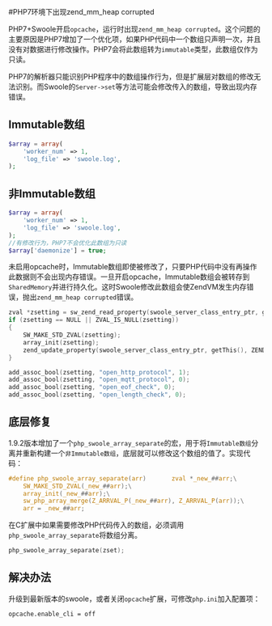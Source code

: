 #PHP7环境下出现zend_mm_heap corrupted

PHP7+Swoole开启`opcache`，运行时出现`zend_mm_heap corrupted`。这个问题的主要原因是PHP7增加了一个优化项，如果PHP代码中一个数组只声明一次，并且没有对数据进行修改操作。PHP7会将此数组转为`immutable`类型，此数组仅作为只读。

PHP7的解析器只能识别PHP程序中的数组操作行为，但是扩展层对数组的修改无法识别。而Swoole的`Server->set`等方法可能会修改传入的数组，导致出现内存错误。

Immutable数组
---
```php
$array = array(
	'worker_num' => 1,
	'log_file' => 'swoole.log',
);
```

非Immutable数组
----
```php
$array = array(
	'worker_num' => 1,
	'log_file' => 'swoole.log',
);
//有修改行为，PHP7不会优化此数组为只读
$array['daemonize'] = true;
```

未启用opcache时，Immutable数组即使被修改了，只要PHP代码中没有再操作此数据则不会出现内存错误。一旦开启opcache，Immutable数组会被转存到`SharedMemory`并进行持久化。这时Swoole修改此数组会使ZendVM发生内存错误，抛出`zend_mm_heap corrupted`错误。

```c
zval *zsetting = sw_zend_read_property(swoole_server_class_entry_ptr, getThis(), ZEND_STRL("setting"), 1);
if (zsetting == NULL || ZVAL_IS_NULL(zsetting))
{
	SW_MAKE_STD_ZVAL(zsetting);
	array_init(zsetting);
	zend_update_property(swoole_server_class_entry_ptr, getThis(), ZEND_STRL("setting"), zsetting);
}

add_assoc_bool(zsetting, "open_http_protocol", 1);
add_assoc_bool(zsetting, "open_mqtt_protocol", 0);
add_assoc_bool(zsetting, "open_eof_check", 0);
add_assoc_bool(zsetting, "open_length_check", 0);
```
底层修复
----
1.9.2版本增加了一个`php_swoole_array_separate`的宏，用于将`Immutable数组`分离并重新构建一个`非Immutable数组`，底层就可以修改这个数组的值了。实现代码：
```c
#define php_swoole_array_separate(arr)       zval *_new_##arr;\
    SW_MAKE_STD_ZVAL(_new_##arr);\
    array_init(_new_##arr);\
    sw_php_array_merge(Z_ARRVAL_P(_new_##arr), Z_ARRVAL_P(arr));\
    arr = _new_##arr;
```
在C扩展中如果需要修改PHP代码传入的数组，必须调用`php_swoole_array_separate`将数组分离。
```c
php_swoole_array_separate(zset);
```

解决办法
----
升级到最新版本的swoole，或者关闭`opcache`扩展，可修改`php.ini`加入配置项：

```shell
opcache.enable_cli = off
```
